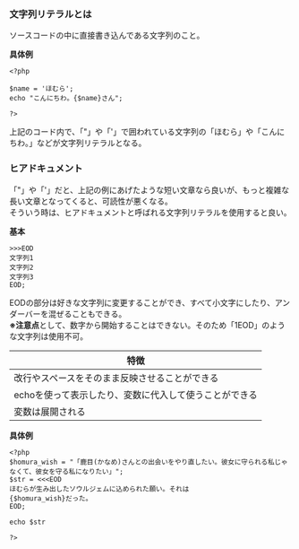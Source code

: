 ### 文字列リテラルとは
ソースコードの中に直接書き込んである文字列のこと。

**具体例**

    <?php

    $name = 'ほむら';
    echo "こんにちわ。{$name}さん";
    
    ?>

上記のコード内で、「"」や「'」で囲われている文字列の「ほむら」や「こんにちわ。」などが文字列リテラルとなる。

### ヒアドキュメント

「"」や「'」だと、上記の例にあげたような短い文章なら良いが、もっと複雑な長い文章となってくると、可読性が悪くなる。  
そういう時は、ヒアドキュメントと呼ばれる文字列リテラルを使用すると良い。

**基本**

    >>>EOD
    文字列1
    文字列2
    文字列3
    EOD;

EODの部分は好きな文字列に変更することができ、すべて小文字にしたり、アンダーバーを混ぜることもできる。  
**※注意点**として、数字から開始することはできない。そのため「1EOD」のような文字列は使用不可。

|特徴|
|-|
|改行やスペースをそのまま反映させることができる|
|echoを使って表示したり、変数に代入して使うことができる|
|変数は展開される|

**具体例**

    <?php
    $homura_wish = "「鹿目(かなめ)さんとの出会いをやり直したい。彼女に守られる私じゃなくて、彼女を守る私になりたい」";
    $str = <<<EOD
    ほむらが生み出したソウルジェムに込められた願い。それは
    {$homura_wish}だった。
    EOD;

    echo $str

    ?>
